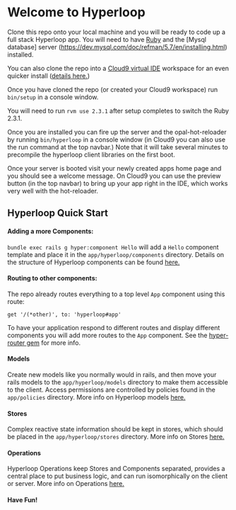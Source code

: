 # Welcome to Hyperloop

Clone this repo onto your local machine and you will be ready to code up a full stack Hyperloop app.  You will need to have [Ruby](https://www.ruby-lang.org/en/documentation/installation/) and the [Mysql database] server  (https://dev.mysql.com/doc/refman/5.7/en/installing.html) installed.  

You can also clone the repo into a [Cloud9 virtual IDE](https://c9.io) workspace for an even quicker install ([details here.](https://github.com/ruby-hyperloop/rails-clone-and-go/blob/master/cloud9-setup.md))

Once you have cloned the repo (or created your Cloud9 workspace) run `bin/setup` in a console window.

You will need to run `rvm use 2.3.1` after setup completes to switch the Ruby 2.3.1.

Once you are installed you can fire up the server and the opal-hot-reloader by running `bin/hyperloop` in a console window (in Cloud9 you can also use the run command at the top navbar.)  Note that it will take several minutes to precompile the hyperloop client libraries on the first boot.

Once your server is booted visit your newly created apps home page and you should see a welcome message.  On Cloud9 you can use the preview button (in the top navbar) to bring up your app right in the IDE, which works very well with the hot-reloader.

## Hyperloop Quick Start

#### Adding a more Components:

`bundle exec rails g hyper:component Hello` will add a `Hello` component template and place it in the `app/hyperloop/components` directory.  Details on the structure of Hyperloop components can be found [here.](http://ruby-hyperloop.io/docs/components/dsl-overview/)

#### Routing to other components:

The repo already routes everything to a top level `App` component using this route:

`get '/(*other)', to: 'hyperloop#app'`

To have your application respond to different routes and display different components you will add more routes to the `App` component.  See the [hyper-router gem](https://github.com/ruby-hyperloop/hyper-router) for more info.

#### Models

Create new models like you normally would in rails, and then move your rails models to the `app/hyperloop/models` directory to make them accessible to the client.  Access permissions are controlled by policies found in the `app/policies` directory.  More info on Hyperloop models [here.](http://ruby-hyperloop.io/start/models/)

#### Stores

Complex reactive state information should be kept in stores, which should be placed in the `app/hyperloop/stores` directory.  More info on Stores [here.](http://ruby-hyperloop.io/start/stores/)

#### Operations

Hyperloop Operations keep Stores and Components separated, provides a central place to put business logic, and can run isomorphically on the client or server.  More info on Operations [here.](http://ruby-hyperloop.io/start/operations/)

#### Have Fun!
